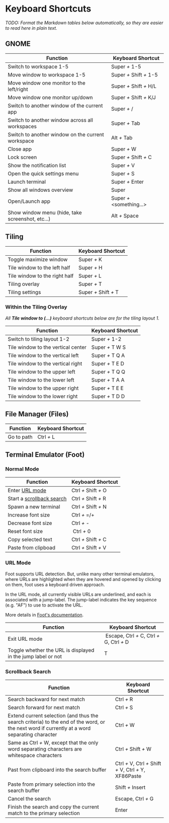 # Keyboard Shortcuts

_TODO: Format the Markdown tables below automatically, so they are easier to read here in plain text._

## GNOME

| Function | Keyboard Shortcut |
|----------|-------------------|
| Switch to workspace 1-5 | Super _+_ 1-5 |
| Move window to workspace 1-5 | Super _+_ Shift _+_ 1-5 |
| Move window one monitor to the left/right | Super _+_ Shift _+_ H/L |
| Move window one monitor up/down | Super _+_ Shift _+_ K/J |
| Switch to another window of the current app | Super _+_ / |
| Switch to another window across all workspaces | Super _+_ Tab |
| Switch to another window on the current workspace | Alt _+_ Tab |
| Close app | Super _+_ W |
| Lock screen | Super _+_ Shift _+_ C |
| Show the notification list | Super _+_ V |
| Open the quick settings menu | Super _+_ S |
| Launch terminal | Super _+_ Enter |
| Show all windows overview | Super |
| Open/Launch app | Super _+_ <something...> |
| Show window menu (hide, take screenshot, etc...) | Alt _+_ Space |

## Tiling

| Function                      | Keyboard Shortcut     |
|-------------------------------|-----------------------|
| Toggle maximize window        | Super _+_ K           |
| Tile window to the left half  | Super _+_ H           |
| Tile window to the right half | Super _+_ L           |
| Tiling overlay                | Super _+_ T           |
| Tiling settings               | Super _+_ Shift _+_ T |

### Within the Tiling Overlay

_All **Tile window to (...)** keyboard shortcuts below are for the tiling layout 1._

| Function                            | Keyboard Shortcut   |
|-------------------------------------|---------------------|
| Switch to tiling layout 1-2 | Super _+_ 1-2 |
| Tile window to the vertical center | Super _+_ T W S |
| Tile window to the vertical left | Super _+_ T Q A |
| Tile window to the vertical right | Super _+_ T E D |
| Tile window to the upper left | Super _+_ T Q Q |
| Tile window to the lower left | Super _+_ T A A |
| Tile window to the upper right | Super _+_ T E E |
| Tile window to the lower right | Super _+_ T D D |

## File Manager (Files)

| Function   | Keyboard Shortcut |
|------------|-------------------|
| Go to path | Ctrl _+_ L        |

## Terminal Emulator (Foot)

### Normal Mode

| Function   | Keyboard Shortcut |
|------------|-------------------|
| Enter [URL mode](#URL-Mode) | Ctrl _+_ Shift _+_ O  |
| Start a [scrollback search](#Scrollback-Search) | Ctrl _+_ Shift _+_ R |
| Spawn a new terminal | Ctrl _+_ Shift _+_ N |
| Increase font size | Ctrl _+_ =/+ |
| Decrease font size | Ctrl _+_ - |
| Reset font size | Ctrl _+_ 0 |
| Copy selected text | Ctrl _+_ Shift _+_ C |
| Paste from clipboad | Ctrl _+_ Shift _+_ V |

### URL Mode

Foot supports URL detection. But, unlike many other terminal emulators, where
URLs are highlighted when they are hovered and opened by clicking on them, foot
uses a keyboard driven approach.

In the URL mode, all currently visible URLs are underlined, and each is
associated with a jump-label. The jump-label indicates the key sequence (e.g.
"AF") to use to activate the URL.

More details in [Foot's documentation](https://codeberg.org/dnkl/foot#urls).

| Function   | Keyboard Shortcut |
|------------|-------------------|
| Exit URL mode | Escape, Ctrl _+_ C, Ctrl _+_ G, Ctrl _+_ D |
| Toggle whether the URL is displayed in the jump label or not | T |

### Scrollback Search

| Function   | Keyboard Shortcut |
|------------|-------------------|
| Search backward for next match | Ctrl _+_ R |
| Search forward for next match | Ctrl _+_ S |
| Extend current selection (and thus the search criteria) to the end of the word, or the next word if currently at a word separating character | Ctrl _+_ W |
| Same as Ctrl _+_ W, except that the only word separating characters are whitespace characters | Ctrl _+_ Shift _+_ W |
| Past from clipboard into the search buffer | Ctrl _+_ V, Ctrl _+_ Shift _+_ V, Ctrl _+_ Y, XF86Paste |
| Paste from primary selection into the search buffer | Shift _+_ Insert |
| Cancel the search | Escape, Ctrl _+_ G |
| Finish the search and copy the current match to the primary selection | Enter |
